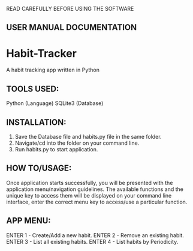 READ CAREFULLY BEFORE USING THE SOFTWARE

USER MANUAL DOCUMENTATION
-------------------------

# Habit-Tracker
A habit tracking app written in Python

TOOLS USED:
-----------

Python (Language)
SQLite3 (Database)

INSTALLATION:
-------------

1. Save the Database file and habits.py file in the same folder.
2. Navigate/cd into the folder on your command line.
3. Run habits.py to start application.

HOW TO/USAGE:
-------------

Once application starts successfully, you will be presented with the application menu/navigation guidelines. The available functions and the unique key to access them will be displayed on your command line interface, enter the correct menu key to access/use a particular function.

APP MENU:
---------

ENTER 1 - Create/Add a new habit.
ENTER 2 - Remove an existing habit.
ENTER 3 - List all existing habits.
ENTER 4 - List habits by Periodicity.
